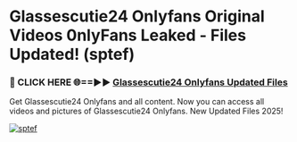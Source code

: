# Glassescutie24 Onlyfans Original Videos 0nlyFans Leaked - Files Updated! (sptef)

<h3>🔴 CLICK HERE 🌐==►► <a href="https://tinyurl.com/ehrbuxhb" rel="nofollow">Glassescutie24 Onlyfans Updated Files</a></h3>

Get Glassescutie24 Onlyfans and all content. Now you can access all videos and pictures of Glassescutie24 Onlyfans. New Updated Files 2025!

[![sptef](https://i.imgur.com/lVYEuWS.gif)](https://tinyurl.com/ehrbuxhb)
